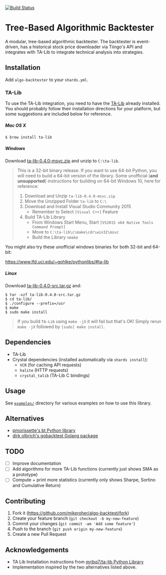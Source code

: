[![Build Status](https://travis-ci.org/mikeroher/algo-backtest.svg?branch=master)](https://travis-ci.org/mikeroher/algo-backtest)

# Tree-Based Algorithmic Backtester

A modular, tree-based algorithmic backtester. The backtester is event-driven, has a historical stock price downloader via Tiingo's API and integrates with TA-Lib to integrate technical analysis into strategies. 

## Installation

Add `algo-backtester` to your `shards.yml`.

### TA-Lib

To use the TA-Lib integration, you need to have the [TA-Lib](http://ta-lib.org/hdr_dw.html) already installed. You should
probably follow their installation directions for your platform, but some
suggestions are included below for reference.

##### Mac OS X

```
$ brew install ta-lib
```

##### Windows

Download [ta-lib-0.4.0-msvc.zip](http://prdownloads.sourceforge.net/ta-lib/ta-lib-0.4.0-msvc.zip)
and unzip to ``C:\ta-lib``.

> This is a 32-bit binary release.  If you want to use 64-bit Python, you will
> need to build a 64-bit version of the library. Some unofficial (**and
> unsupported**) instructions for building on 64-bit Windows 10, here for
> reference:
>
> 1. Download and Unzip ``ta-lib-0.4.0-msvc.zip``
> 2. Move the Unzipped Folder ``ta-lib`` to ``C:\``
> 3. Download and Install Visual Studio Community 2015
>    * Remember to Select ``[Visual C++]`` Feature
> 4. Build TA-Lib Library
>    * From Windows Start Menu, Start ``[VS2015 x64 Native Tools Command
>      Prompt]``
>    * Move to ``C:\ta-lib\c\make\cdr\win32\msvc``
>    * Build the Library ``nmake``

You might also try these unofficial windows binaries for both 32-bit and
64-bit:

https://www.lfd.uci.edu/~gohlke/pythonlibs/#ta-lib

##### Linux

Download [ta-lib-0.4.0-src.tar.gz](http://prdownloads.sourceforge.net/ta-lib/ta-lib-0.4.0-src.tar.gz) and:

```
$ tar -xzf ta-lib-0.4.0-src.tar.gz
$ cd ta-lib/
$ ./configure --prefix=/usr
$ make
$ sudo make install
```

> If you build ``TA-Lib`` using ``make -jX`` it will fail but that's OK!
> Simply rerun ``make -jX`` followed by ``[sudo] make install``.

## Dependencies

+ TA-Lib
+ Crystal dependencies (installed automatically via `shards install`):
    + `VCR` (for caching API requests)
    + `halite` (HTTP requests)
    + `crystal_talib`  (TA-Lib C bindings)


## Usage

See [`examples/`](examples/) directory for various examples on how to use this library.

## Alternatives

+ [pmorissette's bt Python library](https://github.com/pmorissette/bt)
+ [dirk olbrich's gobacktest Golang package](https://github.com/dirkolbrich/gobacktest)


## TODO

- [ ] Improve documentation
- [ ] Add algorithms for more TA-Lib functions (currently just shows SMA as a prototype)
- [ ] Compute + print more statistics (currently only shows Sharpe, Sortino and Cumulative Return)

## Contributing

1. Fork it (<https://github.com/mikeroher/algo-backtest/fork>)
2. Create your feature branch (`git checkout -b my-new-feature`)
3. Commit your changes (`git commit -am 'Add some feature'`)
4. Push to the branch (`git push origin my-new-feature`)
5. Create a new Pull Request

## Acknowledgements

+ TA Lib Installation instructions from [mrjbq7/ta-lib Python Library](https://github.com/mrjbq7/ta-lib/blob/master/README.md)
+ Implementation inspired by the two alternatives listed above.

